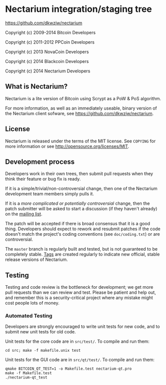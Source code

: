Nectarium integration/staging tree
================================

https://github.com/dkwzjw/nectarium

Copyright (c) 2009-2014 Bitcoin Developers

Copyright (c) 2011-2012 PPCoin Developers

Copyright (c) 2013 NovaCoin Developers

Copyright (c) 2014 Blackcoin Developers

Copyright (c) 2014 Nectarium Developers

What is Nectarium?
----------------

Nectarium is a lite version of Bitcoin using Scrypt as a PoW & PoS algorithm.

For more information, as well as an immediately useable, binary version of
the Nectarium client sofware, see https://github.com/dkwzjw/nectarium.

License
-------

Nectarium is released under the terms of the MIT license. See `COPYING` for more
information or see http://opensource.org/licenses/MIT.

Development process
-------------------

Developers work in their own trees, then submit pull requests when they think
their feature or bug fix is ready.

If it is a simple/trivial/non-controversial change, then one of the Nectarium
development team members simply pulls it.

If it is a *more complicated or potentially controversial* change, then the patch
submitter will be asked to start a discussion (if they haven't already) on the
[mailing list](http://sourceforge.net/mailarchive/forum.php?forum_name=bitcoin-development).

The patch will be accepted if there is broad consensus that it is a good thing.
Developers should expect to rework and resubmit patches if the code doesn't
match the project's coding conventions (see `doc/coding.txt`) or are
controversial.

The `master` branch is regularly built and tested, but is not guaranteed to be
completely stable. [Tags](https://github.com/dkwzjw/nectarium/tags) are created
regularly to indicate new official, stable release versions of Nectarium.

Testing
-------

Testing and code review is the bottleneck for development; we get more pull
requests than we can review and test. Please be patient and help out, and
remember this is a security-critical project where any mistake might cost people
lots of money.

### Automated Testing

Developers are strongly encouraged to write unit tests for new code, and to
submit new unit tests for old code.

Unit tests for the core code are in `src/test/`. To compile and run them:

    cd src; make -f makefile.unix test

Unit tests for the GUI code are in `src/qt/test/`. To compile and run them:

    qmake BITCOIN_QT_TEST=1 -o Makefile.test nectarium-qt.pro
    make -f Makefile.test
    ./nectarium-qt_test

